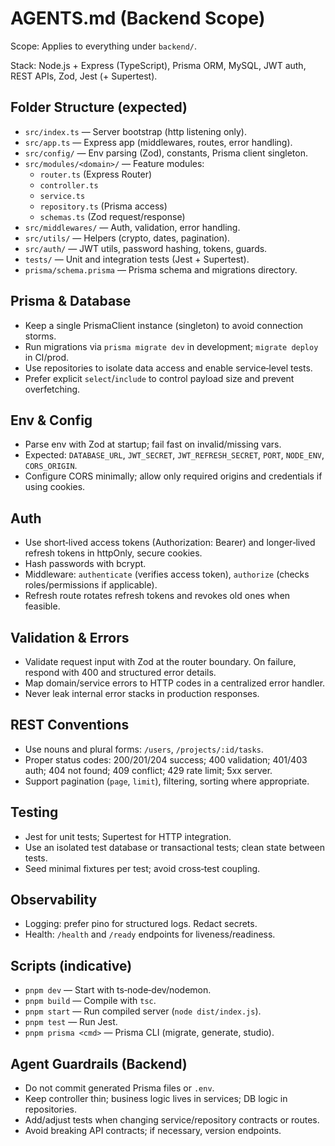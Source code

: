  # AGENTS.md (Backend Scope)
 
 Scope: Applies to everything under `backend/`.
 
 Stack: Node.js + Express (TypeScript), Prisma ORM, MySQL, JWT auth, REST APIs, Zod, Jest (+ Supertest).
 
 ## Folder Structure (expected)
 
 - `src/index.ts` — Server bootstrap (http listening only).
 - `src/app.ts` — Express app (middlewares, routes, error handling).
 - `src/config/` — Env parsing (Zod), constants, Prisma client singleton.
 - `src/modules/<domain>/` — Feature modules:
   - `router.ts` (Express Router)
   - `controller.ts`
   - `service.ts`
   - `repository.ts` (Prisma access)
   - `schemas.ts` (Zod request/response)
 - `src/middlewares/` — Auth, validation, error handling.
 - `src/utils/` — Helpers (crypto, dates, pagination).
 - `src/auth/` — JWT utils, password hashing, tokens, guards.
 - `tests/` — Unit and integration tests (Jest + Supertest).
 - `prisma/schema.prisma` — Prisma schema and migrations directory.
 
 ## Prisma & Database
 
 - Keep a single PrismaClient instance (singleton) to avoid connection storms.
 - Run migrations via `prisma migrate dev` in development; `migrate deploy` in CI/prod.
 - Use repositories to isolate data access and enable service‑level tests.
 - Prefer explicit `select`/`include` to control payload size and prevent overfetching.
 
 ## Env & Config
 
 - Parse env with Zod at startup; fail fast on invalid/missing vars.
 - Expected: `DATABASE_URL`, `JWT_SECRET`, `JWT_REFRESH_SECRET`, `PORT`, `NODE_ENV`, `CORS_ORIGIN`.
 - Configure CORS minimally; allow only required origins and credentials if using cookies.
 
 ## Auth
 
 - Use short‑lived access tokens (Authorization: Bearer) and longer‑lived refresh tokens in httpOnly, secure cookies.
 - Hash passwords with bcrypt.
 - Middleware: `authenticate` (verifies access token), `authorize` (checks roles/permissions if applicable).
 - Refresh route rotates refresh tokens and revokes old ones when feasible.
 
 ## Validation & Errors
 
 - Validate request input with Zod at the router boundary. On failure, respond with 400 and structured error details.
 - Map domain/service errors to HTTP codes in a centralized error handler.
 - Never leak internal error stacks in production responses.
 
 ## REST Conventions
 
 - Use nouns and plural forms: `/users`, `/projects/:id/tasks`.
 - Proper status codes: 200/201/204 success; 400 validation; 401/403 auth; 404 not found; 409 conflict; 429 rate limit; 5xx server.
 - Support pagination (`page`, `limit`), filtering, sorting where appropriate.
 
 ## Testing
 
 - Jest for unit tests; Supertest for HTTP integration.
 - Use an isolated test database or transactional tests; clean state between tests.
 - Seed minimal fixtures per test; avoid cross‑test coupling.
 
 ## Observability
 
 - Logging: prefer pino for structured logs. Redact secrets.
 - Health: `/health` and `/ready` endpoints for liveness/readiness.
 
 ## Scripts (indicative)
 
 - `pnpm dev` — Start with ts‑node‑dev/nodemon.
 - `pnpm build` — Compile with `tsc`.
 - `pnpm start` — Run compiled server (`node dist/index.js`).
 - `pnpm test` — Run Jest.
 - `pnpm prisma <cmd>` — Prisma CLI (migrate, generate, studio).
 
 ## Agent Guardrails (Backend)
 
 - Do not commit generated Prisma files or `.env`.
 - Keep controller thin; business logic lives in services; DB logic in repositories.
 - Add/adjust tests when changing service/repository contracts or routes.
 - Avoid breaking API contracts; if necessary, version endpoints.
 
